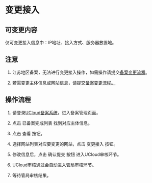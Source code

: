 # 变更接入

## 可变更内容

仅可变更接入信息中：IP地址、接入方式、服务器放置地。

## 注意

1. 江苏地区备案，无法进行变更接入操作，如需操作请提交[备案变更流程](https://docs.ucloud.cn/beian1/guidance/guidance7)。

2. 若需变更主体信息或网站信息，请提交[备案变更流程。](https://docs.ucloud.cn/beian1/guidance/guidance7)

## 操作流程

1. 请登录[UCloud备案系统](https://console.ucloud.cn/icp/)，进入备案管理页面。
   
2. 点击 已备案完成列表 找到对应主体信息。

3. 点击 查看 按钮。

4. 选择网站列表对应要变更的网站，点击 变更接入 按钮。

5. 修改信息后，点击 确认提交 按钮 进入UCloud审核环节。

6. UCloud审核通过会自动进入管局审核环节。

7. 等待管局审核结果。